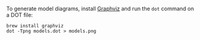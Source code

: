 To generate model diagrams, install [Graphviz](http://www.graphviz.org/) and run the `dot` command on a DOT file:

    brew install graphviz
    dot -Tpng models.dot > models.png

